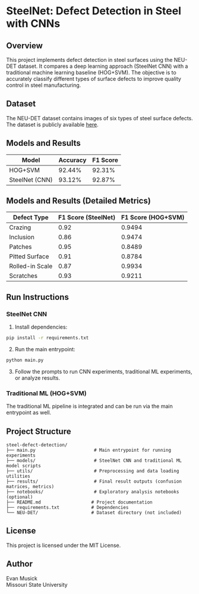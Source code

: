 # SteelNet: Defect Detection in Steel with CNNs

## Overview
This project implements defect detection in steel surfaces using the NEU-DET dataset. It compares a deep learning approach (SteelNet CNN) with a traditional machine learning baseline (HOG+SVM). The objective is to accurately classify different types of surface defects to improve quality control in steel manufacturing.

## Dataset
The NEU-DET dataset contains images of six types of steel surface defects. The dataset is publicly available [here](https://github.com/erhwenkuo/NEU-DET).

## Models and Results
| Model          | Accuracy   | F1 Score  |
|----------------|------------|-----------|
| HOG+SVM        | 92.44%     | 92.31%    |
| SteelNet (CNN) | 93.12%     | 92.87%    |

## Models and Results (Detailed Metrics)

| Defect Type     | F1 Score (SteelNet) | F1 Score (HOG+SVM) |
|-----------------|---------------------|--------------------|
| Crazing         | 0.92                | 0.9494             |
| Inclusion       | 0.86                | 0.9474             |
| Patches         | 0.95                | 0.8489             |
| Pitted Surface  | 0.91                | 0.8784             |
| Rolled-in Scale | 0.87                | 0.9934             |
| Scratches       | 0.93                | 0.9211             |

## Run Instructions

### SteelNet CNN
1. Install dependencies:
```bash
pip install -r requirements.txt
```
2. Run the main entrypoint:
```bash
python main.py
```
3. Follow the prompts to run CNN experiments, traditional ML experiments, or analyze results.

### Traditional ML (HOG+SVM)
The traditional ML pipeline is integrated and can be run via the main entrypoint as well.

## Project Structure
```
steel-defect-detection/
├── main.py                      # Main entrypoint for running experiments
├── models/                      # SteelNet CNN and traditional ML model scripts
├── utils/                       # Preprocessing and data loading utilities
├── results/                     # Final result outputs (confusion matrices, metrics)
├── notebooks/                   # Exploratory analysis notebooks (optional)
├── README.md                   # Project documentation
├── requirements.txt            # Dependencies
└── NEU-DET/                    # Dataset directory (not included)
```

## License
This project is licensed under the MIT License.

## Author
Evan Musick  
Missouri State University
